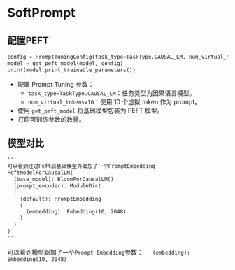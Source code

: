 # SoftPrompt

## 配置PEFT

```python
config = PromptTuningConfig(task_type=TaskType.CAUSAL_LM, num_virtual_tokens=10)
model = get_peft_model(model, config)
print(model.print_trainable_parameters())
```

- 配置 Prompt Tuning 参数：
  - `task_type=TaskType.CAUSAL_LM`：任务类型为因果语言模型。
  - `num_virtual_tokens=10`：使用 10 个虚拟 token 作为 prompt。
- 使用 `get_peft_model` 将基础模型包装为 PEFT 模型。
- 打印可训练参数的数量。

## 模型对比

```txt
'''
可以看到经过Peft后基础模型外面加了一个PromptEmbedding
PeftModelForCausalLM(
  (base_model): BloomForCausalLM()
  (prompt_encoder): ModuleDict
  (
    (default): PromptEmbedding
    (
      (embedding): Embedding(10, 2048)
    )
  )
)
'''
```

可以看到模型新加了一个`Prompt Embedding`参数：`   (embedding): Embedding(10, 2048)`   

